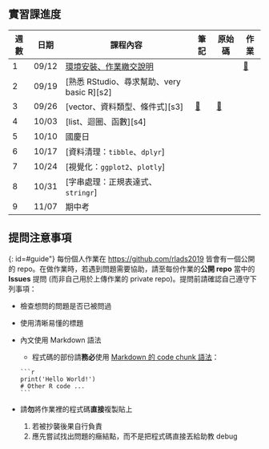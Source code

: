 
## 實習課進度

| 週數   | 日期     | 課程內容                                    | 筆記        | 原始碼     | 作業      |
|--------|----------|---------------------------------------------|-------------|------------|-----------|
|   1    |  09/12   | [環境安裝、作業繳交說明][s1]                |             |            | [🔗][hw1] |
|   2    |  09/19   | [熟悉 RStudio、尋求幫助、very basic R][s2]  |             |            |           |
|   3    |  09/26   | [vector、資料類型、條件式][s3]              | [🔗][note3] | [🔗][src3] |           |
|   4    |  10/03   | [list、迴圈、函數][s4]                      |             |            |           |
|   5    |  10/10   |            國慶日                           |             |            |           |
|   6    |  10/17   | [資料清理：`tibble`、`dplyr`]               |             |            |           |
|   7    |  10/24   | [視覺化：`ggplot2`、`plotly`]               |             |            |           |
|   8    |  10/31   | [字串處理：正規表達式、`stringr`]           |             |            |           |
|   9    |  11/07   |            期中考                           |             |            |           |

[s1]: https://example.com

[note3]: ./notes/01.html

[src3]: ./src/01.zip

[hw1]: https://github.com/rlads2019/_hw-demo


## 提問注意事項
{: id=#guide"}
每份個人作業在 <https://github.com/rlads2019> 皆會有一個公開的 repo。在做作業時，若遇到問題需要協助，請至每份作業的**公開 repo** 當中的 **Issues** 提問 (而非自己用於上傳作業的 private repo)。提問前請確認自己遵守下列事項：

- 檢查想問的問題是否已被問過

- 使用清晰易懂的標題

- 內文使用 Markdown 語法
    - 程式碼的部份請**務必**使用 [Markdown 的 code chunk 語法](https://help.github.com/en/articles/creating-and-highlighting-code-blocks)：
    
    ````
    ```r
    print('Hello World!')
    # Other R code ...
    ```
    ````

- 請**勿**將作業裡的程式碼**直接**複製貼上
    1. 若被抄襲後果自行負責
    1. 應先嘗試找出問題的癥結點，而不是把程式碼直接丟給助教 debug
